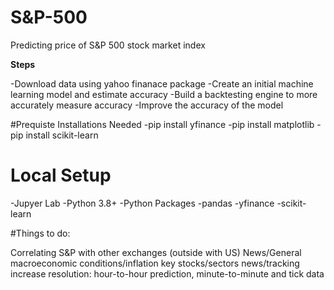 # S&P-500

Predicting price of S&P 500 stock market index

**Steps**

-Download data using yahoo finanace package
-Create an initial machine learning model and estimate accuracy
-Build a backtesting engine to more accurately measure accuracy
-Improve the accuracy of the model

#Prequiste Installations Needed
-pip install yfinance
-pip install matplotlib
-pip install scikit-learn

# Local Setup

-Jupyer Lab
-Python 3.8+
-Python Packages
-pandas
-yfinance
-scikit-learn

#Things to do:

Correlating S&P with other exchanges (outside with US)
News/General macroeconomic conditions/inflation
key stocks/sectors news/tracking
increase resolution: hour-to-hour prediction, minute-to-minute and tick data
